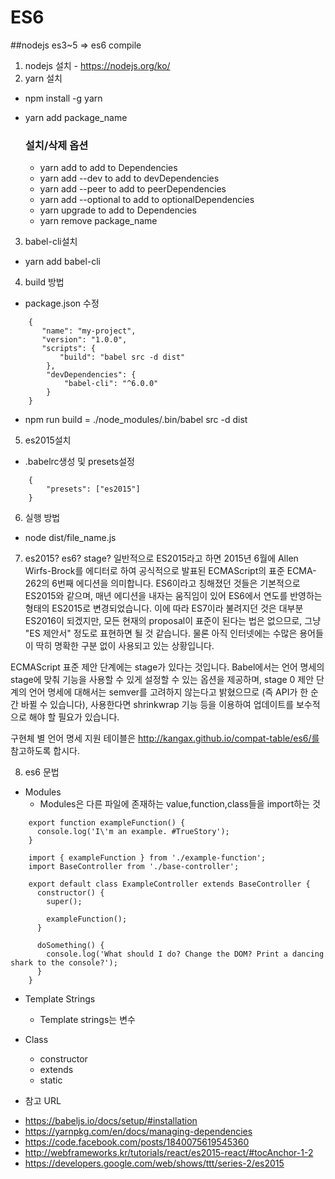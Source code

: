 # ES6

##nodejs es3~5 => es6 compile
1. nodejs 설치 - https://nodejs.org/ko/
2. yarn 설치
 - npm install -g yarn
 - yarn add package_name

    ### 설치/삭제 옵션
    - yarn add to add to Dependencies
    - yarn add --dev to add to devDependencies
    - yarn add --peer to add to peerDependencies
    - yarn add --optional to add to optionalDependencies
    - yarn upgrade to add to Dependencies
    - yarn remove package_name

3. babel-cli설치
 - yarn add babel-cli

4. build 방법
 - package.json 수정
```
    {
       "name": "my-project",
       "version": "1.0.0",
       "scripts": {
           "build": "babel src -d dist"
        },
        "devDependencies": {
            "babel-cli": "^6.0.0"
        }
    }
```

 - npm run build
   = ./node_modules/.bin/babel src -d dist

5. es2015설치

 - .babelrc생성 및 presets설정
```
    {
        "presets": ["es2015"]
    }
```

6. 실행 방법
 - node dist/file_name.js

7. es2015? es6? stage?
일반적으로 ES2015라고 하면 2015년 6월에 Allen Wirfs-Brock를 에디터로 하여 공식적으로 발표된
ECMAScript의 표준 ECMA-262의 6번째 에디션을 의미합니다.
ES6이라고 칭해졌던 것들은 기본적으로 ES2015와 같으며, 매년 에디션을 내자는 움직임이 있어 ES6에서 연도를
반영하는 형태의 ES2015로 변경되었습니다. 이에 따라 ES7이라 불려지던 것은 대부분 ES2016이 되겠지만,
모든 현재의 proposal이 표준이 된다는 법은 없으므로, 그냥 "ES 제안서" 정도로 표현하면 될 것 같습니다.
물론 아직 인터넷에는 수많은 용어들이 딱히 명확한 구분 없이 사용되고 있는 상황입니다.

ECMAScript 표준 제안 단계에는 stage가 있다는 것입니다.
Babel에서는 언어 명세의 stage에 맞춰 기능을 사용할 수 있게 설정할 수 있는 옵션을 제공하며,
stage 0 제안 단계의 언어 명세에 대해서는 semver를 고려하지 않는다고 밝혔으므로
(즉 API가 한 순간 바뀔 수 있습니다), 사용한다면 shrinkwrap 기능 등을 이용하여 업데이트를 보수적으로
해야 할 필요가 있습니다.

구현체 별 언어 명세 지원 테이블은 http://kangax.github.io/compat-table/es6/를 참고하도록 합시다.

8. es6 문법
 - Modules
    - Modules은 다른 파일에 존재하는 value,function,class들을 import하는 것

```
    export function exampleFunction() {
      console.log('I\'m an example. #TrueStory');
    }

    import { exampleFunction } from './example-function';
    import BaseController from './base-controller';

    export default class ExampleController extends BaseController {
      constructor() {
        super();

        exampleFunction();
      }

      doSomething() {
        console.log('What should I do? Change the DOM? Print a dancing shark to the console?');
      }
    }
```
 - Template Strings
    - Template strings는 변수

 - Class
    - constructor
    - extends
    - static

* 참고 URL
- https://babeljs.io/docs/setup/#installation
- https://yarnpkg.com/en/docs/managing-dependencies
- https://code.facebook.com/posts/1840075619545360
- http://webframeworks.kr/tutorials/react/es2015-react/#tocAnchor-1-2
- https://developers.google.com/web/shows/ttt/series-2/es2015

